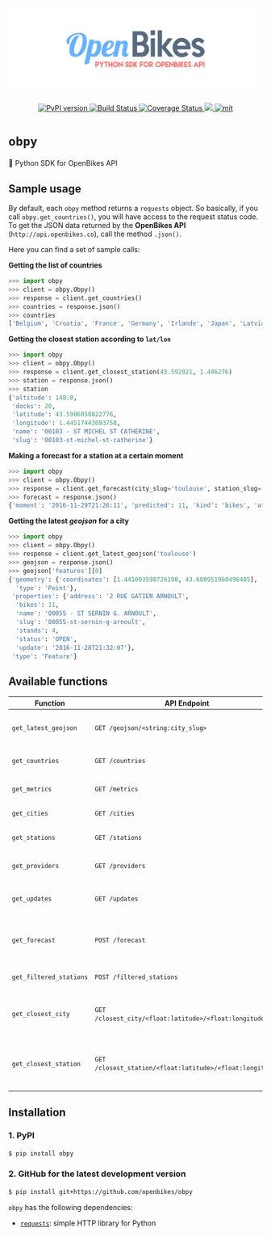 <div align="center">
  <img src="misc/obpy.png" alt="obpy_logo"/>
</div>

<br/>

<div align="center">
	<a href="https://badge.fury.io/py/obpy">
		<img src="https://badge.fury.io/py/obpy.svg" alt="PyPI version" height="18">
	</a>
	<a href="https://travis-ci.org/OpenBikes/obpy">
    	<img alt="Build Status" src="https://travis-ci.org/OpenBikes/obpy.svg?branch=master">
  	</a>
    <a href="https://coveralls.io/github/OpenBikes/obpy?branch=master">
		<img alt="Coverage Status" src="https://coveralls.io/repos/github/OpenBikes/obpy/badge.svg?branch=master">
    </a>
    <a href="https://www.codacy.com/app/Axel-BellecOrganization/obpy?utm_source=github.com&amp;utm_medium=referral&amp;utm_content=OpenBikes/obpy&amp;utm_campaign=Badge_Grade">
    	<img src="https://api.codacy.com/project/badge/Grade/1e6a5c56b02d4955a4d87deb3f0538ff"/>
    </a>
	<a href="https://opensource.org/licenses/MIT">
		<img src="http://img.shields.io/:license-mit-ff69b4.svg?style=flat-square" alt="mit"/>
	</a>
</div>


# `obpy`
:snake: Python SDK for OpenBikes API

## Sample usage

By default, each `obpy` method returns a `requests` object. So basically, if you call `obpy.get_countries()`, you will have access to the request status code. To get the JSON data returned by the __OpenBikes API__ (`http://api.openbikes.co`), call the method `.json()`.

Here you can find a set of sample calls:

__Getting the list of countries__

```python
>>> import obpy
>>> client = obpy.Obpy()
>>> response = client.get_countries()
>>> countries = response.json()
>>> countries
['Belgium', 'Croatia', 'France', 'Germany', 'Irlande', 'Japan', 'Latvia', 'Lithuania', 'Luxembourg', 'New Zealand', 'Norway', 'Poland', 'Slovenia', 'South Korea', 'Spain', 'Sweden', 'Turkey', 'UAE', 'UK', 'USA']
```

__Getting the closest station according to `lat/lon`__

```python
>>> import obpy
>>> client = obpy.Obpy()
>>> response = client.get_closest_station(43.592021, 1.446276)
>>> station = response.json()
>>> station
{'altitude': 148.0,
 'docks': 20,
 'latitude': 43.5906050822776,
 'longitude': 1.44517443093758,
 'name': '00103 - ST MICHEL ST CATHERINE',
 'slug': '00103-st-michel-st-catherine'}
```

__Making a forecast for a station at a certain moment__

```python
>>> import obpy
>>> client = obpy.Obpy()
>>> response = client.get_forecast(city_slug='toulouse', station_slug='00103-st-michel-st-catherine', kind='bikes', moment=1480451171)
>>> forecast = response.json()
{'moment': '2016-11-29T21:26:11', 'predicted': 11, 'kind': 'bikes', 'at': '2016-11-28T21:26:30.372014', 'expected_error': 4.04257073103125, 'station': {'longitude': 1.44517443093758, 'slug': '00103-st-michel-st-catherine', 'altitude': 148.0, 'name': '00103 - ST MICHEL ST CATHERINE', 'latitude': 43.5906050822776, 'docks': 20}}
```

__Getting the latest *geojson* for a city__

```python
>>> import obpy
>>> client = obpy.Obpy()
>>> response = client.get_latest_geojson('toulouse')
>>> geojson = response.json()
>>> geojson['features'][0]
{'geometry': {'coordinates': [1.441003598726198, 43.608951960496405],
  'type': 'Point'},
 'properties': {'address': '2 RUE GATIEN ARNOULT',
  'bikes': 11,
  'name': '00055 - ST SERNIN G. ARNOULT',
  'slug': '00055-st-sernin-g-arnoult',
  'stands': 4,
  'status': 'OPEN',
  'update': '2016-11-28T21:32:07'},
 'type': 'Feature'}
```

## Available functions

| **Function**              | **API Endpoint**                                          | **Description**                                                   |
|---------------------------|-----------------------------------------------------------|-------------------------------------------------------------------|
| `get_latest_geojson`    	| `GET /geojson/<string:city_slug>`                        		| Return the latest geojson file of a city.                      	|
| `get_countries`         	| `GET /countries`                                         		| Return the list of countries.                                  	|
| `get_metrics`           	| `GET /metrics`                                           		| Returns latest metrics.                                        	|
| `get_cities`            	| `GET /cities`                                            		| Return the list of cities.                                     	|
| `get_stations`          	| `GET /stations`                                          		| Return the list of stations.                                   	|
| `get_providers`         	| `GET /providers`                                         		| Return the list of providers                                   	|
| `get_updates`           	| `GET /updates`                                           		| Return the list of latest updates for each city.               	|
| `get_forecast`          	| `POST /forecast`                                         		| Return a forecast for a station at a given time.               	|
| `get_filtered_stations` 	| `POST /filtered_stations`                                		| Return filtered stations.                                      	|
| `get_closest_city`      	| `GET /closest_city/<float:latitude>/<float:longitude>`    	| Return the closest city for a given latitude and longitude.    	|
| `get_closest_station`   	| `GET /closest_station/<float:latitude>/<float:longitude>` 	| Return the closest station for a given latitude and longitude. 	|

## Installation

### **1. PyPI**

```sh
$ pip install obpy
```

### **2. GitHub for the latest development version**

```sh
$ pip install git+https://github.com/openbikes/obpy
```

`obpy` has the following dependencies:

- [`requests`](http://docs.python-requests.org/en/master/): simple HTTP library for Python

